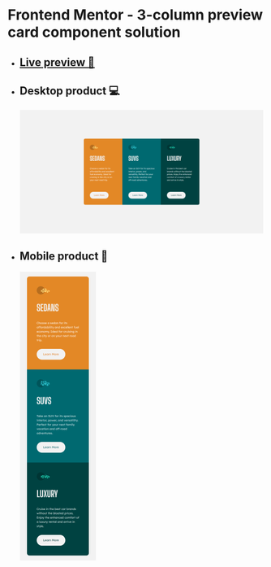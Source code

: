 # Frontend Mentor - 3-column preview card component solution

- ## [Live preview 🎨](https://rwxdan.github.io/3-column-preview-card-component/)
- ## Desktop product 💻
  ![](./assets/screenshots/desktop_product.png)
- ## Mobile product 📱
  ![](./assets/screenshots/mobile_product.png)
